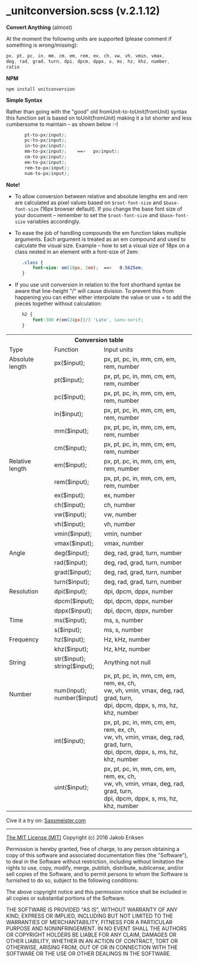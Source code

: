 _unitconversion.scss (v.2.1.12)
==============

**Convert Anything** (almost)

At the moment the following units are supported (please comment if something is wrong/missing):

````SCSS
px, pt, pc, in, mm, cm, em, rem, ex, ch, vw, vh, vmin, vmax, 
deg, rad, grad, turn, dpi, dpcm, dppx, s, ms, hz, khz, number,
ratio 
````

**NPM**
````
npm install unitconversion
````


**Simple Syntax**

Rather than going with the "good" old fromUnit-to-toUnit(fromUnit) syntax this function set is based on toUnit(fromUnit) making it a lot shorter and less cumbersome to maintain – as shown below :-)

````SCSS
       pt-to-px(input);
       pc-to-px(input);       
       in-to-px(input);       
       mm-to-px(input);    ==>   px(input);   
       cm-to-px(input);              
       em-to-px(input);              
       rem-to-px(input);                     
       num-to-px(input);  
`````
**Note!**

* To allow conversion between relative and absolute lengths em and rem are calculated as pixel values based on `$root-font-size` and `$base-font-size` (16px browser default). If you change the base font size of your document – remember to set the `$root-font-size` and `$base-font-size` variables accordingly.

* To ease the job of handling compounds the em function takes multiple arguments. Each argument is treated as an em compound and used to calculate the visual size.
Example – how to set a visual size of 18px on a class nested in an element with a font-size of 2em:
````SCSS
      .class {
          font-size: em(18px, 2em);  ==>   0.5625em;
      }
`````
* If you use unit conversion in relation to the font shorthand syntax be aware that line-height "/" will cause division. To prevent this from happening you can either either interpolate the value or use + to add the pieces together without calculation:
````SCSS
      h2 { 
          font:300 #{em(24px)}/3 'Lato', sans-serif;
      }
````
<table>
<tr><th colspan="3">Conversion table</th></tr>
<tr><td>Type</td><td>Function</td><td>Input units</td></tr>
<tr><td>Absolute length</td><td>px($input);</td><td>px, pt, pc, in, mm, cm, em, rem, number</td></tr>
<tr><td>               </td><td>pt($input);</td><td>px, pt, pc, in, mm, cm, em, rem, number</td></tr>
<tr><td>               </td><td>pc($input);</td><td>px, pt, pc, in, mm, cm, em, rem, number</td></tr>
<tr><td>               </td><td>in($input);</td><td>px, pt, pc, in, mm, cm, em, rem, number</td></tr>
<tr><td>               </td><td>mm($input);</td><td>px, pt, pc, in, mm, cm, em, rem, number</td></tr>
<tr><td>               </td><td>cm($input);</td><td>px, pt, pc, in, mm, cm, em, rem, number</td></tr>

<tr><td>Relative length</td><td>em($input);</td><td>px, pt, pc, in, mm, cm, em, rem, number</td></tr>
<tr><td>               </td><td>rem($input);</td><td>px, pt, pc, in, mm, cm, em, rem, number</td></tr>
<tr><td>               </td><td>ex($input);</td><td>ex, number                              </td></tr>
<tr><td>               </td><td>ch($input);</td><td>ch, number                              </td></tr>
<tr><td>               </td><td>vw($input);</td><td>vw, number                              </td></tr>
<tr><td>               </td><td>vh($input);</td><td>vh, number                              </td></tr>
<tr><td>               </td><td>vmin($input);</td><td>vmin, number                          </td></tr>
<tr><td>               </td><td>vmax($input);</td><td>vmax, number                          </td></tr>

<tr><td>Angle          </td><td>deg($input);</td><td>deg, rad, grad, turn, number           </td></tr>
<tr><td>               </td><td>rad($input);</td><td>deg, rad, grad, turn, number           </td></tr>
<tr><td>               </td><td>grad($input);</td><td>deg, rad, grad, turn, number          </td></tr>
<tr><td>               </td><td>turn($input);</td><td>deg, rad, grad, turn, number          </td></tr>

<tr><td>Resolution     </td><td>dpi($input);</td><td>dpi, dpcm, dppx, number                </td></tr>
<tr><td>               </td><td>dpcm($input);</td><td>dpi, dpcm, dppx, number               </td></tr>
<tr><td>               </td><td>dppx($input);</td><td>dpi, dpcm, dppx, number               </td></tr>

<tr><td>Time           </td><td>ms($input);</td><td>ms, s, number                           </td></tr>
<tr><td>               </td><td>s($input);</td><td> ms, s, number                            </td></tr>

<tr><td>Frequency      </td><td>hz($input);</td><td>Hz, kHz, number                         </td></tr>
<tr><td>               </td><td>khz($input);</td><td>Hz, kHz, number                        </td></tr>


<tr><td>String        </td><td>str($input);<br>string($input);</td><td>Anything not null                       </td></tr>
<tr><td>Number        </td><td>num(input);<br>number($input)</td>
<td>px, pt, pc, in, mm, cm, em, rem, ex, ch,<br>vw, vh, vmin, vmax, deg, rad, grad, turn,<br>dpi, dpcm, dppx, s, ms, hz, khz, number</td></tr>
<tr><td>              </td><td>int($input);</td>
<td>px, pt, pc, in, mm, cm, em, rem, ex, ch,<br>vw, vh, vmin, vmax, deg, rad, grad, turn,<br>dpi, dpcm, dppx, s, ms, hz, khz, number</td></tr>
<tr><td>              </td><td>uint($input);</td>
<td>px, pt, pc, in, mm, cm, em, rem, ex, ch,<br>vw, vh, vmin, vmax, deg, rad, grad, turn,<br>dpi, dpcm, dppx, s, ms, hz, khz, number</td></tr>
</table>


Cive it a try on:
[Sassmeister.com](http://www.sassmeister.com/gist/5943041498e406ff2d1d452ac2c31c9f)


<hr>


[The MIT License (MIT)](https://opensource.org/licenses/MIT)
Copyright (c) 2016 Jakob Eriksen

Permission is hereby granted, free of charge, to any person obtaining a copy of this software and associated documentation files (the "Software"), to deal in the Software without restriction, including without limitation the rights to use, copy, modify, merge, publish, distribute, sublicense, and/or sell copies of the Software, and to permit persons to whom the Software is furnished to do so, subject to the following conditions:

The above copyright notice and this permission notice shall be included in all copies or substantial portions of the Software.

THE SOFTWARE IS PROVIDED "AS IS", WITHOUT WARRANTY OF ANY KIND, EXPRESS OR IMPLIED, INCLUDING BUT NOT LIMITED TO THE WARRANTIES OF MERCHANTABILITY, FITNESS FOR A PARTICULAR PURPOSE AND NONINFRINGEMENT. IN NO EVENT SHALL THE AUTHORS OR COPYRIGHT HOLDERS BE LIABLE FOR ANY CLAIM, DAMAGES OR OTHER LIABILITY, WHETHER IN AN ACTION OF CONTRACT, TORT OR OTHERWISE, ARISING FROM, OUT OF OR IN CONNECTION WITH THE SOFTWARE OR THE USE OR OTHER DEALINGS IN THE SOFTWARE.

